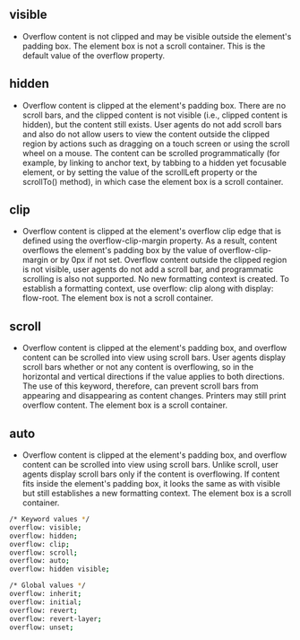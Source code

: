 ## visible
- Overflow content is not clipped and may be visible outside the element's padding box. The element box is not a scroll container. This is the default value of the overflow property.

## hidden
- Overflow content is clipped at the element's padding box. There are no scroll bars, and the clipped content is not visible (i.e., clipped content is hidden), but the content still exists. User agents do not add scroll bars and also do not allow users to view the content outside the clipped region by actions such as dragging on a touch screen or using the scroll wheel on a mouse. The content can be scrolled programmatically (for example, by linking to anchor text, by tabbing to a hidden yet focusable element, or by setting the value of the scrollLeft property or the scrollTo() method), in which case the element box is a scroll container.

## clip
- Overflow content is clipped at the element's overflow clip edge that is defined using the overflow-clip-margin property. As a result, content overflows the element's padding box by the <length> value of overflow-clip-margin or by 0px if not set. Overflow content outside the clipped region is not visible, user agents do not add a scroll bar, and programmatic scrolling is also not supported. No new formatting context is created. To establish a formatting context, use overflow: clip along with display: flow-root. The element box is not a scroll container.

## scroll
- Overflow content is clipped at the element's padding box, and overflow content can be scrolled into view using scroll bars. User agents display scroll bars whether or not any content is overflowing, so in the horizontal and vertical directions if the value applies to both directions. The use of this keyword, therefore, can prevent scroll bars from appearing and disappearing as content changes. Printers may still print overflow content. The element box is a scroll container.

## auto
- Overflow content is clipped at the element's padding box, and overflow content can be scrolled into view using scroll bars. Unlike scroll, user agents display scroll bars only if the content is overflowing. If content fits inside the element's padding box, it looks the same as with visible but still establishes a new formatting context. The element box is a scroll container.

```bash
/* Keyword values */
overflow: visible;
overflow: hidden;
overflow: clip;
overflow: scroll;
overflow: auto;
overflow: hidden visible;

/* Global values */
overflow: inherit;
overflow: initial;
overflow: revert;
overflow: revert-layer;
overflow: unset;
```
